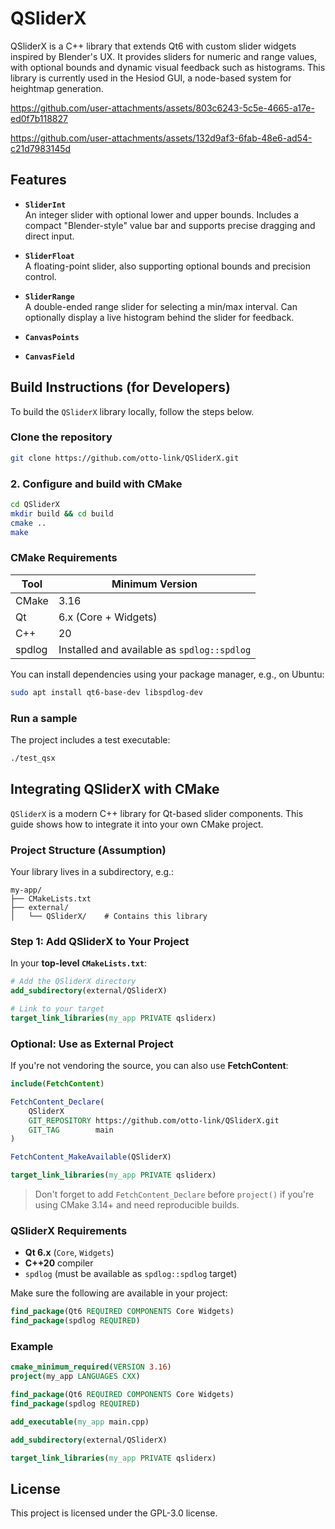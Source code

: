 # QSliderX

QSliderX is a C++ library that extends Qt6 with custom slider widgets inspired by Blender's UX. It provides sliders for numeric and range values, with optional bounds and dynamic visual feedback such as histograms. This library is currently used in the Hesiod GUI, a node-based system for heightmap generation.

https://github.com/user-attachments/assets/803c6243-5c5e-4665-a17e-ed0f7b118827

https://github.com/user-attachments/assets/132d9af3-6fab-48e6-ad54-c21d7983145d

## Features

- **`SliderInt`**  
  An integer slider with optional lower and upper bounds. Includes a compact "Blender-style" value bar and supports precise dragging and direct input.

- **`SliderFloat`**  
  A floating-point slider, also supporting optional bounds and precision control.

- **`SliderRange`**  
  A double-ended range slider for selecting a min/max interval. Can optionally display a live histogram behind the slider for feedback.

- **`CanvasPoints`**

- **`CanvasField`**

## Build Instructions (for Developers)

To build the `QSliderX` library locally, follow the steps below.

### Clone the repository

```bash
git clone https://github.com/otto-link/QSliderX.git
```

### 2. Configure and build with CMake

```bash
cd QSliderX
mkdir build && cd build
cmake ..
make
```

### CMake Requirements

| Tool   | Minimum Version                             |
| ------ | ------------------------------------------- |
| CMake  | 3.16                                        |
| Qt     | 6.x (Core + Widgets)                        |
| C++    | 20                                          |
| spdlog | Installed and available as `spdlog::spdlog` |

You can install dependencies using your package manager, e.g., on Ubuntu:

```bash
sudo apt install qt6-base-dev libspdlog-dev
```

### Run a sample

The project includes a test executable:

```bash
./test_qsx
```

## Integrating QSliderX with CMake

`QSliderX` is a modern C++ library for Qt-based slider components. This guide shows how to integrate it into your own CMake project.

### Project Structure (Assumption)

Your library lives in a subdirectory, e.g.:

```
my-app/
├── CMakeLists.txt
├── external/
│   └── QSliderX/    # Contains this library
```

### Step 1: Add QSliderX to Your Project

In your **top-level `CMakeLists.txt`**:

```cmake
# Add the QSliderX directory
add_subdirectory(external/QSliderX)

# Link to your target
target_link_libraries(my_app PRIVATE qsliderx)
```

### Optional: Use as External Project

If you're not vendoring the source, you can also use **FetchContent**:

```cmake
include(FetchContent)

FetchContent_Declare(
    QSliderX
    GIT_REPOSITORY https://github.com/otto-link/QSliderX.git
    GIT_TAG        main
)

FetchContent_MakeAvailable(QSliderX)

target_link_libraries(my_app PRIVATE qsliderx)
```

> Don't forget to add `FetchContent_Declare` before `project()` if you're using CMake 3.14+ and need reproducible builds.

### QSliderX Requirements

* **Qt 6.x** (`Core`, `Widgets`)
* **C++20** compiler
* `spdlog` (must be available as `spdlog::spdlog` target)

Make sure the following are available in your project:

```cmake
find_package(Qt6 REQUIRED COMPONENTS Core Widgets)
find_package(spdlog REQUIRED)
```

### Example

```cmake
cmake_minimum_required(VERSION 3.16)
project(my_app LANGUAGES CXX)

find_package(Qt6 REQUIRED COMPONENTS Core Widgets)
find_package(spdlog REQUIRED)

add_executable(my_app main.cpp)

add_subdirectory(external/QSliderX)

target_link_libraries(my_app PRIVATE qsliderx)
```

## License

This project is licensed under the GPL-3.0 license.

